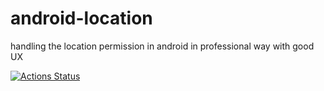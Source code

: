 # android-location
handling the location permission in android in professional way with good UX

[![Actions Status](https://github.com/prudhvir3ddy/android-location/workflows/Android/badge.svg)](https://github.com/prudhvir3ddy/android-location/actions)

